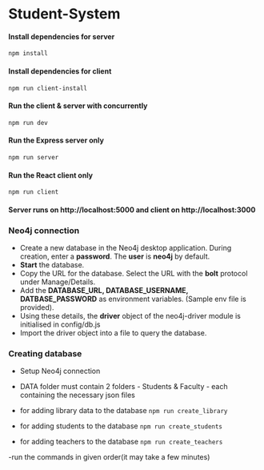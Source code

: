 # Student-System


#### Install dependencies for server
`npm install`
#### Install dependencies for client
`npm run client-install`
#### Run the client & server with concurrently
`npm run dev`
#### Run the Express server only
`npm run server`
#### Run the React client only
`npm run client`

#### Server runs on http://localhost:5000 and client on http://localhost:3000


### Neo4j connection

- Create a new database in the Neo4j desktop application. During creation, enter a **password**. The **user** is **neo4j**  by default.
- **Start** the database.
- Copy the URL for the database. Select the URL with the **bolt** protocol under Manage/Details.
- Add the **DATABASE_URL, DATABASE_USERNAME, DATBASE_PASSWORD** as environment variables. (Sample env file is provided).
- Using these details, the **driver** object of the neo4j-driver module is initialised in config/db.js
- Import the driver object into a file to query the database.


### Creating database

- Setup Neo4j connection 
- DATA folder must contain 2 folders - Students & Faculty - each containing the necessary json files

- for adding library data to the database
`npm run create_library`

- for adding students to the database
`npm run create_students`

- for adding teachers to the database
`npm run create_teachers`

-run the commands in given order(it may take a few minutes)